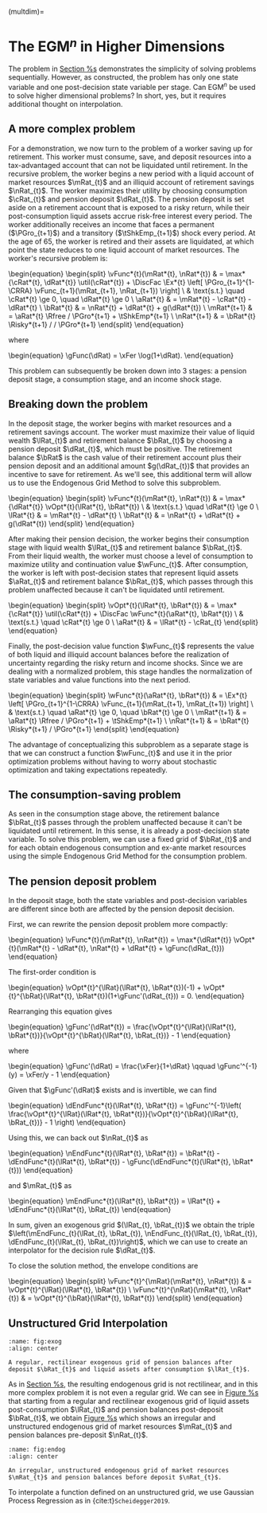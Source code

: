 (multdim)=

# The EGM$^n$ in Higher Dimensions

The problem in [Section %s](#method) demonstrates the simplicity of solving problems sequentially. However, as constructed, the problem has only one state variable and one post-decision state variable per stage. Can EGM$^n$ be used to solve higher dimensional problems? In short, yes, but it requires additional thought on interpolation.

## A more complex problem

For a demonstration, we now turn to the problem of a worker saving up for retirement. This worker must consume, save, and deposit resources into a tax-advantaged account that can not be liquidated until retirement. In the recursive problem, the worker begins a new period with a liquid account of market resources $\mRat_{t}$ and an illiquid account of retirement savings $\nRat_{t}$. The worker maximizes their utility by choosing consumption $\cRat_{t}$ and pension deposit $\dRat_{t}$. The pension deposit is set aside on a retirement account that is exposed to a risky return, while their post-consumption liquid assets accrue risk-free interest every period. The worker additionally receives an income that faces a permanent ($\PGro_{t+1}$) and a transitory ($\tShkEmp_{t+1}$) shock every period. At the age of 65, the worker is retired and their assets are liquidated, at which point the state reduces to one liquid account of market resources. The worker's recursive problem is:

\begin{equation}
\begin{split}
\vFunc*{t}(\mRat*{t}, \nRat*{t}) & = \max*{\cRat*{t}, \dRat*{t}} \util(\cRat*{t}) + \DiscFac \Ex*{t}
\left[ \PGro_{t+1}^{1-\CRRA} \vFunc_{t+1}(\mRat_{t+1}, \nRat_{t+1}) \right] \\
& \text{s.t.} \quad \cRat*{t} \ge 0, \quad \dRat*{t} \ge 0 \\
\aRat*{t} & = \mRat*{t} - \cRat*{t} - \dRat*{t} \\
\bRat*{t} & = \nRat*{t} + \dRat*{t} + g(\dRat*{t}) \\
\mRat*{t+1} & = \aRat*{t} \Rfree / \PGro*{t+1} + \tShkEmp*{t+1} \\
\nRat*{t+1} & = \bRat*{t} \Risky*{t+1} / / \PGro*{t+1}
\end{split}
\end{equation}

where

\begin{equation}
\gFunc(\dRat) = \xFer \log(1+\dRat).
\end{equation}

This problem can subsequently be broken down into 3 stages: a pension deposit stage, a consumption stage, and an income shock stage.

## Breaking down the problem

In the deposit stage, the worker begins with market resources and a retirement savings account. The worker must maximize their value of liquid wealth $\lRat_{t}$ and retirement balance $\bRat_{t}$ by choosing a pension deposit $\dRat_{t}$, which must be positive. The retirement balance $\bRat$ is the cash value of their retirement account plus their pension deposit and an additional amount $g(\dRat_{t})$ that provides an incentive to save for retirement. As we'll see, this additional term will allow us to use the Endogenous Grid Method to solve this subproblem.

\begin{equation}
\begin{split}
\vFunc*{t}(\mRat*{t}, \nRat*{t}) & = \max*{\dRat*{t}} \vOpt*{t}(\lRat*{t}, \bRat*{t}) \\
& \text{s.t.} \quad \dRat*{t} \ge 0 \\
\lRat*{t} & = \mRat*{t} - \dRat*{t} \\
\bRat*{t} & = \nRat*{t} + \dRat*{t} + g(\dRat*{t})
\end{split}
\end{equation}

After making their pension decision, the worker begins their consumption stage with liquid wealth $\lRat_{t}$ and retirement balance $\bRat_{t}$. From their liquid wealth, the worker must choose a level of consumption to maximize utility and continuation value $\wFunc_{t}$. After consumption, the worker is left with post-decision states that represent liquid assets $\aRat_{t}$ and retirement balance $\bRat_{t}$, which passes through this problem unaffected because it can't be liquidated until retirement.

\begin{equation}
\begin{split}
\vOpt*{t}(\lRat*{t}, \bRat*{t}) & = \max*{\cRat*{t}} \util(\cRat*{t}) + \DiscFac \wFunc*{t}(\aRat*{t}, \bRat*{t}) \\
& \text{s.t.} \quad \cRat*{t} \ge 0 \\
\aRat*{t} & = \lRat*{t} - \cRat\_{t}
\end{split}
\end{equation}

Finally, the post-decision value function $\wFunc_{t}$ represents the value of both liquid and illiquid account balances before the realization of uncertainty regarding the risky return and income shocks. Since we are dealing with a normalized problem, this stage handles the normalization of state variables and value functions into the next period.

\begin{equation}
\begin{split}
\wFunc*{t}(\aRat*{t}, \bRat*{t}) & = \Ex*{t}
\left[ \PGro_{t+1}^{1-\CRRA} \vFunc_{t+1}(\mRat_{t+1}, \mRat_{t+1}) \right] \\
& \text{s.t.} \quad \aRat*{t} \ge 0, \quad \bRat*{t} \ge 0 \\
\mRat*{t+1} & = \aRat*{t} \Rfree / \PGro*{t+1} + \tShkEmp*{t+1} \\
\nRat*{t+1} & = \bRat*{t} \Risky*{t+1} / \PGro*{t+1}
\end{split}
\end{equation}

The advantage of conceptualizing this subproblem as a separate stage is that we can construct a function $\wFunc_{t}$ and use it in the prior optimization problems without having to worry about stochastic optimization and taking expectations repeatedly.

## The consumption-saving problem

As seen in the consumption stage above, the retirement balance $\bRat_{t}$ passes through the problem unaffected because it can't be liquidated until retirement. In this sense, it is already a post-decision state variable. To solve this problem, we can use a fixed grid of $\bRat_{t}$ and for each obtain endogenous consumption and ex-ante market resources using the simple Endogenous Grid Method for the consumption problem.

## The pension deposit problem

In the deposit stage, both the state variables and post-decision variables are different since both are affected by the pension deposit decision.

First, we can rewrite the pension deposit problem more compactly:

\begin{equation}
\vFunc*{t}(\mRat*{t}, \nRat*{t}) = \max*{\dRat*{t}}
\vOpt*{t}(\mRat*{t} - \dRat*{t}, \nRat*{t} + \dRat*{t} + \gFunc(\dRat\_{t}))
\end{equation}

The first-order condition is

\begin{equation}
\vOpt*{t}^{\lRat}(\lRat*{t}, \bRat*{t})(-1) +
\vOpt*{t}^{\bRat}(\lRat*{t}, \bRat*{t})(1+\gFunc'(\dRat\_{t})) = 0.
\end{equation}

Rearranging this equation gives

\begin{equation}
\gFunc'(\dRat*{t}) = \frac{\vOpt*{t}^{\lRat}(\lRat*{t},
\bRat*{t})}{\vOpt*{t}^{\bRat}(\lRat*{t}, \bRat\_{t})} - 1
\end{equation}

where

\begin{equation}
\gFunc'(\dRat) =
\frac{\xFer}{1+\dRat} \qquad \gFunc'^{-1}(y) = \xFer/y - 1
\end{equation}

Given that $\gFunc'(\dRat)$ exists and is invertible, we can find

\begin{equation}
\dEndFunc*{t}(\lRat*{t}, \bRat*{t}) = \gFunc'^{-1}\left(
\frac{\vOpt*{t}^{\lRat}(\lRat*{t},
\bRat*{t})}{\vOpt*{t}^{\bRat}(\lRat*{t},
\bRat\_{t})} - 1 \right)
\end{equation}

Using this, we can back out $\nRat_{t}$ as

\begin{equation}
\nEndFunc*{t}(\lRat*{t}, \bRat*{t}) = \bRat*{t} -
\dEndFunc*{t}(\lRat*{t}, \bRat*{t}) - \gFunc(\dEndFunc*{t}(\lRat*{t},
\bRat*{t}))
\end{equation}

and $\mRat_{t}$ as

\begin{equation}
\mEndFunc*{t}(\lRat*{t}, \bRat*{t}) = \lRat*{t} +
\dEndFunc*{t}(\lRat*{t}, \bRat\_{t})
\end{equation}

In sum, given an exogenous grid $(\lRat_{t}, \bRat_{t})$ we obtain the triple $\left(\mEndFunc_{t}(\lRat_{t}, \bRat_{t}), \nEndFunc_{t}(\lRat_{t}, \bRat_{t}), \dEndFunc_{t}(\lRat_{t}, \bRat_{t})\right)$, which we can use to create an interpolator for the decision rule $\dRat_{t}$.

To close the solution method, the envelope conditions are

\begin{equation}
\begin{split}
\vFunc*{t}^{\mRat}(\mRat*{t}, \nRat*{t}) & =
\vOpt*{t}^{\lRat}(\lRat*{t}, \bRat*{t}) \\
\vFunc*{t}^{\nRat}(\mRat*{t}, \nRat*{t}) & =
\vOpt*{t}^{\bRat}(\lRat*{t}, \bRat*{t})
\end{split}
\end{equation}

## Unstructured Grid Interpolation

```{figure} ../figures/SparsePensionExogenousGrid.*
:name: fig:exog
:align: center

A regular, rectilinear exogenous grid of pension balances after deposit $\bRat_{t}$ and liquid assets after consumption $\lRat_{t}$.
```

As in [Section %s](#method), the resulting endogenous grid is not rectilinear, and in this more complex problem it is not even a regular grid. We can see in [Figure %s](#fig:exog) that starting from a regular and rectilinear exogenous grid of liquid assets post-consumption $\lRat_{t}$ and pension balances post-deposit $\bRat_{t}$, we obtain [Figure %s](#fig:endog) which shows an irregular and unstructured endogenous grid of market resources $\mRat_{t}$ and pension balances pre-deposit $\nRat_{t}$.

```{figure} ../figures/PensionEndogenousGrid.*
:name: fig:endog
:align: center

An irregular, unstructured endogenous grid of market resources $\mRat_{t}$ and pension balances before deposit $\nRat_{t}$.
```

To interpolate a function defined on an unstructured grid, we use Gaussian Process Regression as in {cite:t}`Scheidegger2019`.
